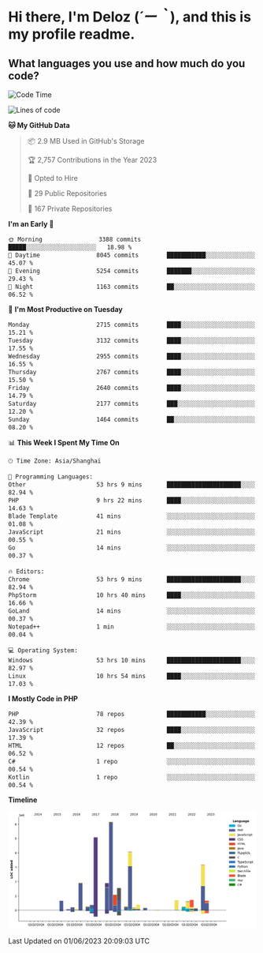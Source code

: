 # **Hi there, I'm Deloz (*´ー｀*), and this is my profile readme.**

## **What languages you use and how much do you code?**

<!--START_SECTION:waka-->
![Code Time](http://img.shields.io/badge/Code%20Time-1%2C593%20hrs%2024%20mins-blue)

![Lines of code](https://img.shields.io/badge/From%20Hello%20World%20I%27ve%20Written-30.7%20million%20lines%20of%20code-blue)

**🐱 My GitHub Data** 

> 📦 2.9 MB Used in GitHub's Storage 
 > 
> 🏆 2,757 Contributions in the Year 2023
 > 
> 💼 Opted to Hire
 > 
> 📜 29 Public Repositories 
 > 
> 🔑 167 Private Repositories 
 > 
**I'm an Early 🐤** 

```text
🌞 Morning                3388 commits        █████░░░░░░░░░░░░░░░░░░░░   18.98 % 
🌆 Daytime                8045 commits        ███████████░░░░░░░░░░░░░░   45.07 % 
🌃 Evening                5254 commits        ███████░░░░░░░░░░░░░░░░░░   29.43 % 
🌙 Night                  1163 commits        ██░░░░░░░░░░░░░░░░░░░░░░░   06.52 % 
```
📅 **I'm Most Productive on Tuesday** 

```text
Monday                   2715 commits        ████░░░░░░░░░░░░░░░░░░░░░   15.21 % 
Tuesday                  3132 commits        ████░░░░░░░░░░░░░░░░░░░░░   17.55 % 
Wednesday                2955 commits        ████░░░░░░░░░░░░░░░░░░░░░   16.55 % 
Thursday                 2767 commits        ████░░░░░░░░░░░░░░░░░░░░░   15.50 % 
Friday                   2640 commits        ████░░░░░░░░░░░░░░░░░░░░░   14.79 % 
Saturday                 2177 commits        ███░░░░░░░░░░░░░░░░░░░░░░   12.20 % 
Sunday                   1464 commits        ██░░░░░░░░░░░░░░░░░░░░░░░   08.20 % 
```


📊 **This Week I Spent My Time On** 

```text
🕑︎ Time Zone: Asia/Shanghai

💬 Programming Languages: 
Other                    53 hrs 9 mins       █████████████████████░░░░   82.94 % 
PHP                      9 hrs 22 mins       ████░░░░░░░░░░░░░░░░░░░░░   14.63 % 
Blade Template           41 mins             ░░░░░░░░░░░░░░░░░░░░░░░░░   01.08 % 
JavaScript               21 mins             ░░░░░░░░░░░░░░░░░░░░░░░░░   00.55 % 
Go                       14 mins             ░░░░░░░░░░░░░░░░░░░░░░░░░   00.37 % 

🔥 Editors: 
Chrome                   53 hrs 9 mins       █████████████████████░░░░   82.94 % 
PhpStorm                 10 hrs 40 mins      ████░░░░░░░░░░░░░░░░░░░░░   16.66 % 
GoLand                   14 mins             ░░░░░░░░░░░░░░░░░░░░░░░░░   00.37 % 
Notepad++                1 min               ░░░░░░░░░░░░░░░░░░░░░░░░░   00.04 % 

💻 Operating System: 
Windows                  53 hrs 10 mins      █████████████████████░░░░   82.97 % 
Linux                    10 hrs 54 mins      ████░░░░░░░░░░░░░░░░░░░░░   17.03 % 
```

**I Mostly Code in PHP** 

```text
PHP                      78 repos            ███████████░░░░░░░░░░░░░░   42.39 % 
JavaScript               32 repos            ████░░░░░░░░░░░░░░░░░░░░░   17.39 % 
HTML                     12 repos            ██░░░░░░░░░░░░░░░░░░░░░░░   06.52 % 
C#                       1 repo              ░░░░░░░░░░░░░░░░░░░░░░░░░   00.54 % 
Kotlin                   1 repo              ░░░░░░░░░░░░░░░░░░░░░░░░░   00.54 % 
```



**Timeline**

![Lines of Code chart](https://raw.githubusercontent.com/deloz/deloz/main/assets/bar_graph.png)


 Last Updated on 01/06/2023 20:09:03 UTC
<!--END_SECTION:waka-->

